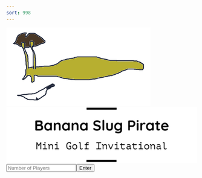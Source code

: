 ```yaml
---
sort: 998
---
```


<html>
<head>
<link rel="stylesheet" type="text/css" href="style.css">
</head>
<body>
<div id="titlepage">
<img id="insignia" src="images/slug/slug1.png">
<img id="logo" src="images/title/title1.png">
<div id="totalinput">
<input id="playersinput" placeholder="Number of Players" type="text"><button id="playersbutton">Enter</button>
</div>
</div>
</body>
</html>